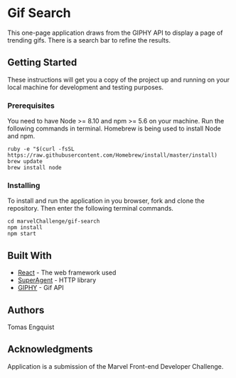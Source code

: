# Gif Search

This one-page application draws from the GIPHY API to display a page of trending gifs. There is a search bar to refine the results.

## Getting Started

These instructions will get you a copy of the project up and running on your local machine for development and testing purposes.

### Prerequisites

You need to have Node >= 8.10 and npm >= 5.6 on your machine. Run the following commands in terminal. Homebrew is being used to install Node and npm.

```
ruby -e "$(curl -fsSL https://raw.githubusercontent.com/Homebrew/install/master/install)
brew update
brew install node
```

### Installing

To install and run the application in you browser, fork and clone the repository. Then enter the following terminal commands.

```
cd marvelChallenge/gif-search
npm install
npm start
```


## Built With

* [React](https://reactjs.org/) - The web framework used
* [SuperAgent](https://visionmedia.github.io/superagent/) - HTTP library
* [GIPHY](https://developers.giphy.com/) - Gif API

## Authors

Tomas Engquist

## Acknowledgments

Application is a submission of the Marvel Front-end Developer Challenge.
